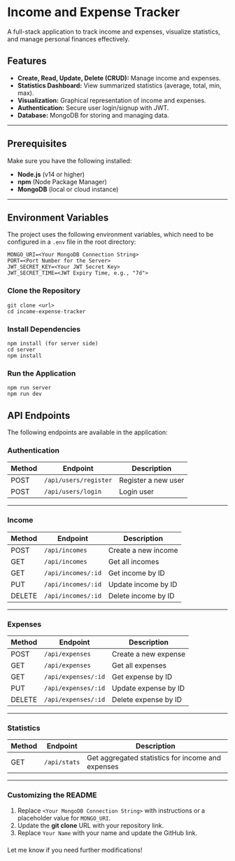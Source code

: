# Income and Expense Tracker

A full-stack application to track income and expenses, visualize statistics, and manage personal finances effectively.

## Features

- **Create, Read, Update, Delete (CRUD):** Manage income and expenses.
- **Statistics Dashboard:** View summarized statistics (average, total, min, max).
- **Visualization:** Graphical representation of income and expenses.
- **Authentication:** Secure user login/signup with JWT.
- **Database:** MongoDB for storing and managing data.

---

## Prerequisites

Make sure you have the following installed:

- **Node.js** (v14 or higher)
- **npm** (Node Package Manager)
- **MongoDB** (local or cloud instance)

---

## Environment Variables

The project uses the following environment variables, which need to be configured in a `.env` file in the root directory:

```env
MONGO_URI=<Your MongoDB Connection String>
PORT=<Port Number for the Server>
JWT_SECRET_KEY=<Your JWT Secret Key>
JWT_SECRET_TIME=<JWT Expiry Time, e.g., "7d">
```

### Clone the Repository
```
git clone <url>
cd income-expense-tracker
```

###  Install Dependencies
```
npm install (for server side)
cd server
npm install
```
###  Run the Application
```
npm run server
npm run dev
```
## API Endpoints

The following endpoints are available in the application:

### **Authentication**

| Method | Endpoint                | Description            |
|--------|-------------------------|------------------------|
| POST   | `/api/users/register`   | Register a new user    |
| POST   | `/api/users/login`      | Login user             |

---

### **Income**

| Method | Endpoint                | Description            |
|--------|-------------------------|------------------------|
| POST   | `/api/incomes`          | Create a new income    |
| GET    | `/api/incomes`          | Get all incomes        |
| GET    | `/api/incomes/:id`      | Get income by ID       |
| PUT    | `/api/incomes/:id`      | Update income by ID    |
| DELETE | `/api/incomes/:id`      | Delete income by ID    |

---

### **Expenses**

| Method | Endpoint                | Description             |
|--------|-------------------------|-------------------------|
| POST   | `/api/expenses`         | Create a new expense    |
| GET    | `/api/expenses`         | Get all expenses        |
| GET    | `/api/expenses/:id`     | Get expense by ID       |
| PUT    | `/api/expenses/:id`     | Update expense by ID    |
| DELETE | `/api/expenses/:id`     | Delete expense by ID    |

---

### **Statistics**

| Method | Endpoint         | Description                                  |
|--------|------------------|----------------------------------------------|
| GET    | `/api/stats`     | Get aggregated statistics for income and expenses |

---






### Customizing the README
1. Replace `<Your MongoDB Connection String>` with instructions or a placeholder value for `MONGO_URI`.
2. Update the **git clone** URL with your repository link.
3. Replace `Your Name` with your name and update the GitHub link.

### 

Let me know if you need further modifications!
